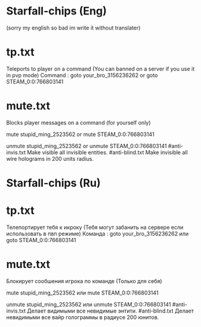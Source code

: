# Starfall-chips (Eng)
(sorry my english so bad im write it without translater)
# tp.txt
  Teleports to player on a command (You can banned on a server if you use it in pvp mode)
  Command :
  goto your_bro_3156236262
  or
  goto STEAM_0:0:766803141
  # mute.txt
  Blocks player messages on a command (for yourself only)

   mute stupid_ming_2523562
   or
   mute STEAM_0:0:766803141
   
   unmute stupid_ming_2523562
   or
   unmute STEAM_0:0:766803141
#anti-invis.txt
  Make visible all invisible entities.
#anti-blind.txt
  Make invisible all wire holograms in 200 units radius.


# Starfall-chips (Ru)
# tp.txt
  Телепортирует тебя к икроку (Тебя могут забанить на сервере если использовать в пвп режиме)
  Команда :
  goto your_bro_3156236262
  или
  goto STEAM_0:0:766803141
  # mute.txt
  Блокирует сообшения игрока по команде (Только для себя)

   mute stupid_ming_2523562
   или
   mute STEAM_0:0:766803141
   
   unmute stupid_ming_2523562
   или
   unmute STEAM_0:0:766803141
#anti-invis.txt
  Делает видимыми все невидимые энтити.
#anti-blind.txt
  Делает невидимыми все вайр голограммы в радиусе 200 юнитов.

   
